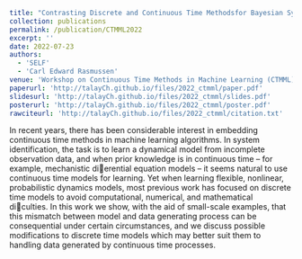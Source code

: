 ```yaml
title: "Contrasting Discrete and Continuous Time Methodsfor Bayesian System Identification"
collection: publications
permalink: /publication/CTMML2022
excerpt: ''
date: 2022-07-23
authors:
  - 'SELF'
  - 'Carl Edward Rasmussen'
venue: 'Workshop on Continuous Time Methods in Machine Learning (CTMML) at the 39th International Conference on Machine Learning (ICML)'
paperurl: 'http://talayCh.github.io/files/2022_ctmml/paper.pdf'
slidesurl: 'http://talayCh.github.io/files/2022_ctmml/slides.pdf'
posterurl: 'http://talayCh.github.io/files/2022_ctmml/poster.pdf'
rawciteurl: 'http://talayCh.github.io/files/2022_ctmml/citation.txt'
```

In recent years, there has been considerable interest in embedding continuous time methods in machine learning algorithms. In system identification, the task is to learn a dynamical model from incomplete observation data, and when prior knowledge is in continuous time – for example, mechanistic dierential equation models – it seems natural to use continuous time models for learning. Yet when learning flexible, nonlinear, probabilistic dynamics models, most previous work has focused on discrete time models to avoid computational, numerical, and mathematical diculties. In this work we show, with the aid of small-scale examples, that this mismatch between model and data generating process can be consequential under certain circumstances, and we discuss possible modifications to discrete time models which may better suit them to handling data generated by continuous time processes.


